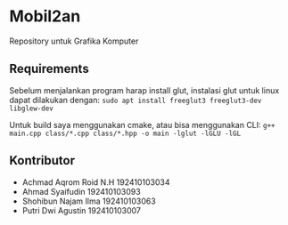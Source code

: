 # Mobil2an

Repository untuk Grafika Komputer

## Requirements
Sebelum menjalankan program harap install glut, instalasi glut untuk linux dapat dilakukan dengan:
`sudo apt install freeglut3 freeglut3-dev libglew-dev `  

Untuk build saya menggunakan cmake, atau bisa menggunakan CLI:
`g++  main.cpp class/*.cpp class/*.hpp -o main -lglut -lGLU -lGL`

## Kontributor

- Achmad Aqrom Roid N.H 192410103034
- Ahmad Syaifudin 192410103093
- Shohibun Najam Ilma 192410103063
- Putri Dwi Agustin 192410103007
